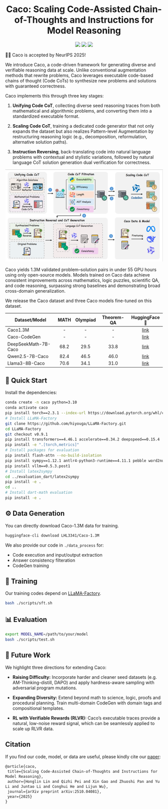 <p align="center">
<h1 align="center">Caco: Scaling Code-Assisted Chain-of-Thoughts and Instructions for Model Reasoning</h1>

<p align="center">
    <a href="https://huggingface.co/papers/2510.04081#68e5d0c3feb464d0df9b07e1"><img src="https://img.shields.io/badge/📄-Paper-red"></a>
    <a href="https://github.com/LHL3341/Caco/blob/main/LICENSE"><img src="https://img.shields.io/github/license/LHL3341/Caco"></a>
    <a href="https://huggingface.co/collections/LHL3341/caco-68e0cb7b8a5f0071fac1f611"><img src="https://img.shields.io/badge/🤗 HuggingFace-Data & Models-green"></a>
</p>

🎉🎉 Caco is accepted by NeurIPS 2025!

We introduce Caco, a code-driven framework for generating diverse and verifiable reasoning data at scale. Unlike conventional augmentation methods that rewrite problems, Caco leverages executable code-based chains of thought (Code CoTs) to synthesize new problems and solutions with guaranteed correctness.

Caco implements this through three key stages:

1. **Unifying Code CoT**, collecting diverse seed reasoning traces from both mathematical and algorithmic problems, and converting them into a standardized executable format.

2. **Scaling Code CoT**, training a dedicated code generator that not only expands the dataset but also realizes Pattern-level Augmentation by restructuring reasoning logic (e.g., decomposition, reformulation, alternative solution paths).

3. **Instruction Reversing**, back-translating code into natural language problems with contextual and stylistic variations, followed by natural language CoT solution generation dual verification for correctness.

![](caco.png)

Caco yields 1.3M validated problem–solution pairs in under 55 GPU hours using only open-source models. Models trained on Caco data achieve consistent improvements across mathematics, logic puzzles, scientific QA, and code reasoning, surpassing strong baselines and demonstrating broad cross-domain generalization.

We release the Caco dataset and three Caco models fine-tuned on this dataset.

| Dataset/Model | MATH | Olympiad | Theorem-QA | HuggingFace🤗 |
| - | :-: | :-: | :-: | :-: |
| Caco1.3M | - | - | - | [link](https://huggingface.co/datasets/LHL3341/Caco-1.3M) |
| Caco-CodeGen | - | - | - | [link](https://huggingface.co/LHL3341/Caco-CodeGen) |
| DeepSeekMath-7B-Caco | 68.2 | 29.5 | 33.8 | [link](https://huggingface.co/LHL3341/DeepSeekMath-7B-Caco) |
| Qwen2.5-7B-Caco | 82.4 | 46.5 | 46.0 | [link](https://huggingface.co/LHL3341/Qwen2.5-Math-7B-Caco) |
| Llama3-8B-Caco | 70.6 | 34.1 | 31.0 | [link](https://huggingface.co/LHL3341/Llama3-8B-Caco) |

## 🎯 Quick Start
Install the dependencies:

```bash
conda create -n caco python=3.10
conda activate caco
pip install torch==2.3.1 --index-url https://download.pytorch.org/whl/cu121
# Install LLaMA-Factory
git clone https://github.com/hiyouga/LLaMA-Factory.git
cd LLaMA-Factory
git checkout v0.9.1
pip install transformers==4.46.1 accelerate==0.34.2 deepspeed==0.15.4
pip install -e ".[torch,metrics]"
# Install packages for evaluation
pip install flash-attn --no-build-isolation
pip install sympy==1.12.1 antlr4-python3-runtime==4.11.1 pebble word2number boto3 triton==2.3.1 ipython
pip install vllm==0.5.3.post1
# Install latex2sympy
cd ../evaluation_dart/latex2sympy
pip install -e .
cd ..
# Install dart-math evaluation
pip install -e .
```
## ⚙️ Data Generation
You can directly download Caco-1.3M data for training.
```bash
huggingface-cli download LHL3341/Caco-1.3M
```

We also provide our code in `./data_process` for:
- Code execution and input/output extraction
- Answer consistency filteration
- CodeGen training


## 🤖 Training
Our training codes depend on [LLaMA-Factory](https://github.com/hiyouga/LLaMA-Factory).
```bash
bash ./scripts/sft.sh
```

## 📊 Evaluation
```bash
export MODEL_NAME=/path/to/your/model
bash ./scripts/test.sh
```

## 🚀 Future Work
We highlight three directions for extending Caco:

- **Raising Difficulty:** Incorporate harder and cleaner seed datasets (e.g. AM-Thinking-distill, DAPO) and apply hardness-aware sampling with adversarial program mutations.

- **Expanding Diversity:** Extend beyond math to science, logic, proofs and procedural planning. Train multi-domain CodeGen with domain tags and compositional templates.

- **RL with Verifiable Rewards (RLVR):** Caco’s executable traces provide a natural, low-noise reward signal, which can be seamlessly applied to scale up RLVR data.

## Citation
If you find our code, model, or data are useful, please kindly cite our [paper](https://arxiv.org/abs/2510.04081):
```
@article{caco,
 title={Scaling Code-Assisted Chain-of-Thoughts and Instructions for Model Reasoning}, 
 author={Honglin Lin and Qizhi Pei and Xin Gao and Zhuoshi Pan and Yu Li and Juntao Li and Conghui He and Lijun Wu},
 journal={arXiv preprint arXiv:2510.04081},
 year={2025}
}
```
